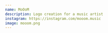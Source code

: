 ```yaml
---
name: MoOoM
description: Logo creation for a music artist
instagram: https://instagram.com/mooom.music
image: mooom.png
---
```

